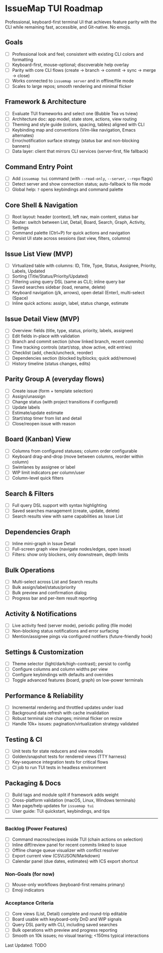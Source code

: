 # IssueMap TUI Roadmap

Professional, keyboard-first terminal UI that achieves feature parity with the CLI while remaining fast, accessible, and Git-native. No emojis.

## Goals

- [ ] Professional look and feel; consistent with existing CLI colors and formatting
- [ ] Keyboard-first, mouse-optional; discoverable help overlay
- [ ] Parity with core CLI flows (create → branch → commit → sync → merge → close)
- [ ] Works connected to `issuemap server` and in offline/file mode
- [ ] Scales to large repos; smooth rendering and minimal flicker

## Framework & Architecture

- [ ] Evaluate TUI frameworks and select one (Bubble Tea vs tview)
- [ ] Architecture doc: app model, state store, actions, view routing
- [ ] Theming and style guide (colors, spacing, tables) aligned with CLI
- [ ] Keybinding map and conventions (Vim-like navigation, Emacs alternates)
- [ ] Error/notification surface strategy (status bar and non-blocking banners)
- [ ] Data layer: client that mirrors CLI services (server-first, file fallback)

## Command Entry Point

- [ ] Add `issuemap tui` command (with `--read-only`, `--server`, `--repo` flags)
- [ ] Detect server and show connection status; auto-fallback to file mode
- [ ] Global help: `?` opens keybindings and command palette

## Core Shell & Navigation

- [ ] Root layout: header (context), left nav, main content, status bar
- [ ] Router: switch between List, Detail, Board, Search, Graph, Activity, Settings
- [ ] Command palette (Ctrl+P) for quick actions and navigation
- [ ] Persist UI state across sessions (last view, filters, columns)

## Issue List View (MVP)

- [ ] Virtualized table with columns: ID, Title, Type, Status, Assignee, Priority, Labels, Updated
- [ ] Sorting (Title/Status/Priority/Updated)
- [ ] Filtering using query DSL (same as CLI); inline query bar
- [ ] Saved searches sidebar (load, rename, delete)
- [ ] Keyboard navigation (j/k, arrows), open detail (Enter), multi-select (Space)
- [ ] Inline quick actions: assign, label, status change, estimate

## Issue Detail View (MVP)

- [ ] Overview: fields (title, type, status, priority, labels, assignee)
- [ ] Edit fields in-place with validation
- [ ] Branch and commit section (show linked branch, recent commits)
- [ ] Time tracking controls (start/stop, show active, edit entries)
- [ ] Checklist (add, check/uncheck, reorder)
- [ ] Dependencies section (blocked by/blocks; quick add/remove)
- [ ] History timeline (status changes, edits)

## Parity Group A (everyday flows)

- [ ] Create issue (form + template selection)
- [ ] Assign/unassign
- [ ] Change status (with project transitions if configured)
- [ ] Update labels
- [ ] Estimate/update estimate
- [ ] Start/stop timer from list and detail
- [ ] Close/reopen issue with reason

## Board (Kanban) View

- [ ] Columns from configured statuses; column order configurable
- [ ] Keyboard drag-and-drop (move between columns, reorder within column)
- [ ] Swimlanes by assignee or label
- [ ] WIP limit indicators per column/user
- [ ] Column-level quick filters

## Search & Filters

- [ ] Full query DSL support with syntax highlighting
- [ ] Saved searches management (create, update, delete)
- [ ] Search results view with same capabilities as Issue List

## Dependencies Graph

- [ ] Inline mini-graph in Issue Detail
- [ ] Full-screen graph view (navigate nodes/edges, open issue)
- [ ] Filters: show only blockers, only downstream, depth limits

## Bulk Operations

- [ ] Multi-select across List and Search results
- [ ] Bulk assign/label/status/priority
- [ ] Bulk preview and confirmation dialog
- [ ] Progress bar and per-item result reporting

## Activity & Notifications

- [ ] Live activity feed (server mode), periodic polling (file mode)
- [ ] Non-blocking status notifications and error surfacing
- [ ] Mention/assignee pings via configured notifiers (future-friendly hook)

## Settings & Customization

- [ ] Theme selector (light/dark/high-contrast); persist to config
- [ ] Configure columns and column widths per view
- [ ] Configure keybindings with defaults and overrides
- [ ] Toggle advanced features (board, graph) on low-power terminals

## Performance & Reliability

- [ ] Incremental rendering and throttled updates under load
- [ ] Background data refresh with cache invalidation
- [ ] Robust terminal size changes; minimal flicker on resize
- [ ] Handle 10k+ issues: pagination/virtualization strategy validated

## Testing & CI

- [ ] Unit tests for state reducers and view models
- [ ] Golden/snapshot tests for rendered views (TTY harness)
- [ ] Key-sequence integration tests for critical flows
- [ ] CI job to run TUI tests in headless environment

## Packaging & Docs

- [ ] Build tags and module split if framework adds weight
- [ ] Cross-platform validation (macOS, Linux, Windows terminals)
- [ ] Man page/help updates for `issuemap tui`
- [ ] User guide: TUI quickstart, keybindings, and tips

---

### Backlog (Power Features)

- [ ] Command macros/recipes inside TUI (chain actions on selection)
- [ ] Inline diff/review panel for recent commits linked to issue
- [ ] Offline change queue visualizer with conflict resolver
- [ ] Export current view (CSV/JSON/Markdown)
- [ ] Calendar panel (due dates, estimates) with ICS export shortcut

### Non-Goals (for now)

- [ ] Mouse-only workflows (keyboard-first remains primary)
- [ ] Emoji indicators

### Acceptance Criteria

- [ ] Core views (List, Detail) complete and round-trip editable
- [ ] Board usable with keyboard-only DnD and WIP signals
- [ ] Query DSL parity with CLI, including saved searches
- [ ] Bulk operations with preview and progress reporting
- [ ] Smooth on 10k issues; no visual tearing; <150ms typical interactions

Last Updated: TODO

